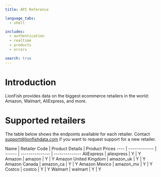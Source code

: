 ```yaml
---
title: API Reference

language_tabs:
  - shell

includes:
  - authentication
  - realtime
  - products
  - errors

search: true
---
```


# Introduction

LionFish provides data on the biggest ecommerce retailers in the world: Amazon, Walmart, AliExpress, and more.

# Supported retailers

The table below shows the endpoints available for each retailer. Contact support@lionfishdata.com if you want to request support for a new retailer.

Name | Retailer Code | Product Details | Product Prices
---- | ------------- | ------ | --------------- | --------------
AliExpress | aliexpress | Y | Y
Amazon | amazon | Y | Y
Amazon United Kingdom | amazon_uk | Y | Y
Amazon Canada | amazon_ca | Y | Y
Amazon Mexico | amazon_mx | Y | Y
Costco | costco | Y | Y
Walmart | walmart | Y | Y

